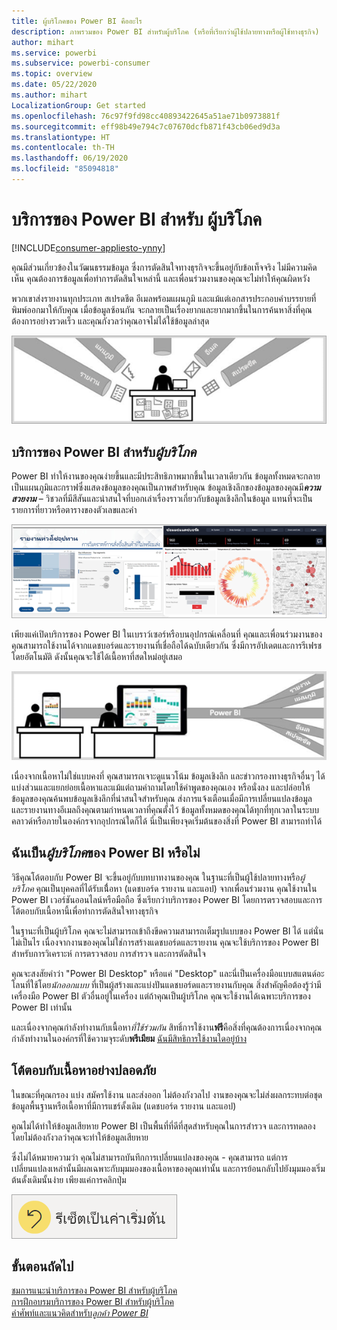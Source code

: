 ```yaml
---
title: ผู้บริโภคของ Power BI คืออะไร
description: ภาพรวมของ Power BI สำหรับผู้บริโภค (หรือที่เรียกว่าผู้ใช้ปลายทางหรือผู้ใช้ทางธุรกิจ)
author: mihart
ms.service: powerbi
ms.subservice: powerbi-consumer
ms.topic: overview
ms.date: 05/22/2020
ms.author: mihart
LocalizationGroup: Get started
ms.openlocfilehash: 76c97f9fd98cc40893422645a51ae71b0973881f
ms.sourcegitcommit: eff98b49e794c7c07670dcfb871f43cb06ed9d3a
ms.translationtype: HT
ms.contentlocale: th-TH
ms.lasthandoff: 06/19/2020
ms.locfileid: "85094818"
---
```

# <a name="the-power-bi-service-for-consumers"></a>บริการของ Power BI สำหรับ ผู้บริโภค

[!INCLUDE[consumer-appliesto-ynny](../includes/consumer-appliesto-ynny.md)]

คุณมีส่วนเกี่ยวข้องในวัฒนธรรมข้อมูล ซึ่งการตัดสินใจทางธุรกิจจะขึ้นอยู่กับข้อเท็จจริง ไม่มีความคิดเห็น คุณต้องการข้อมูลเพื่อทำการตัดสินใจเหล่านี้ และเพื่อนร่วมงานของคุณจะไม่ทำให้คุณผิดหวัง     
 
พวกเขาส่งรายงานทุกประเภท สเปรดชีต อีเมลพร้อมแผนภูมิ และแม้แต่เอกสารประกอบคำบรรยายที่พิมพ์ออกมาให้กับคุณ เมื่อข้อมูลซ้อนกัน จะกลายเป็นเรื่องยากและยากมากขึ้นในการค้นหาสิ่งที่คุณต้องการอย่างรวดเร็ว และคุณกังวลว่าคุณอาจไม่ได้ใช้ข้อมูลล่าสุด  
 
![แดชบอร์ด Power BI](media/end-user-consumer/power-bi-consumer-pipes.png)

## <a name="the-power-bi-service-for-consumers"></a>บริการของ Power BI สำหรับ*ผู้บริโภค*

Power BI ทำให้งานของคุณง่ายขึ้นและมีประสิทธิภาพมากขึ้นในเวลาเดียวกัน ข้อมูลทั้งหมดจะกลายเป็นแผนภูมิและกราฟซึ่งแสดงข้อมูลของคุณเป็นภาพสำหรับคุณ ข้อมูลเชิงลึกของข้อมูลของคุณมี***ความสวยงาม*** – วิชวลที่มีสีสันและน่าสนใจที่บอกเล่าเรื่องราวเกี่ยวกับข้อมูลเชิงลึกในข้อมูล แทนที่จะเป็นรายการที่ยาวหรือตารางของตัวเลขและคำ 

![แดชบอร์ด Power BI](media/end-user-consumer/power-bi-consumer-examples.png)
 
เพียงแค่เปิดบริการของ Power BI ในเบราว์เซอร์หรือบนอุปกรณ์เคลื่อนที่ คุณและเพื่อนร่วมงานของคุณสามารถใช้งานได้จากแดชบอร์ดและรายงานที่เชื่อถือได้ฉบับเดียวกัน ซึ่งมีการอัปเดตและการรีเฟรชโดยอัตโนมัติ ดังนั้นคุณจะใช้ได้เนื้อหาที่สดใหม่อยู่เสมอ   

![แดชบอร์ด Power BI](media/end-user-consumer/power-bi-funnel.png)

เนื่องจากเนื้อหาไม่ใช่แบบคงที่ คุณสามารถเจาะดูแนวโน้ม ข้อมูลเชิงลึก และข่าวกรองทางธุรกิจอื่นๆ ได้ แบ่งส่วนและแยกย่อยเนื้อหาและแม้แต่ถามคำถามโดยใช้คำพูดของคุณเอง หรือนั่งลง และปล่อยให้ข้อมูลของคุณค้นพบข้อมูลเชิงลึกที่น่าสนใจสำหรับคุณ ส่งการแจ้งเตือนเมื่อมีการเปลี่ยนแปลงข้อมูล และรายงานทางอีเมลถึงคุณตามกำหนดเวลาที่คุณตั้งไว้ ข้อมูลทั้งหมดของคุณได้ทุกที่ทุกเวลาในระบบคลาวด์หรือภายในองค์กรจากอุปกรณ์ใดก็ได้ นี่เป็นเพียงจุดเริ่มต้นของสิ่งที่ Power BI สามารถทำได้ 

## <a name="am-i-a-power-bi-consumer"></a>ฉันเป็น*ผู้บริโภค*ของ Power BI หรือไม่

วิธีคุณโต้ตอบกับ Power BI จะขึ้นอยู่กับบทบาทงานของคุณ ในฐานะที่เป็นผู้ใช้ปลายทางหรือ*ผู้บริโภค* คุณเป็นบุคคลที่ได้รับเนื่้อหา (แดชบอร์ด รายงาน และแอป) จากเพื่อนร่วมงาน คุณใช้งานใน Power BI เวอร์ชันออนไลน์หรือมือถือ ซึ่งเรียกว่าบริการของ Power BI โดยการตรวจสอบและการโต้ตอบกับเนื้อหานี้เพื่อทำการตัดสินใจทางธุรกิจ 
   
ในฐานะที่เป็นผู้บริโภค คุณจะไม่สามารถเข้าถึงขีดความสามารถเต็มรูปแบบของ Power BI ได้ แต่นั่นไม่เป็นไร เนื่องจากงานของคุณไม่ใช่การสร้างแดชบอร์ดและรายงาน คุณจะใช้บริการของ Power BI สำหรับการวิเคราะห์ การตรวจสอบ การสำรวจ และการตัดสินใจ 

คุณจะสงสัยคำว่า "Power BI Desktop" หรือแค่ "Desktop" และนี่เป็นเครื่องมือแบบสแตนด์อะโลนที่ใช้โดย*นักออกแบบ* ที่เป็นผู้สร้างและแบ่งปันแดชบอร์ดและรายงานกับคุณ  สิ่งสำคัญคือต้องรู้ว่ามีเครื่องมือ Power BI ตัวอื่นอยู่ในเครื่อง แต่ถ้าคุณเป็นผู้บริโภค คุณจะใช้งานได้เฉพาะบริการของ Power BI เท่านั้น 

และเนื่องจากคุณกำลังทำงานกับเนื้อหา*ที่ใช้ร่วมกัน*  สิทธิ์การใช้งาน**ฟรี**คือสิ่งที่คุณต้องการเนื่องจากคุณกำลังทำงานในองค์กรที่ใช้ความจุระดับ**พรีเมียม** [ฉันมีสิทธิการใช้งานใดอยู่บ้าง](end-user-license.md)


## <a name="safely-interact-with-content"></a>โต้ตอบกับเนื้อหาอย่างปลอดภัย 
ในขณะที่คุณกรอง แบ่ง สมัครใช้งาน และส่งออก ไม่ต้องกังวลไป งานของคุณจะไม่ส่งผลกระทบต่อชุดข้อมูลพื้นฐานหรือเนื้อหาที่มีการแชร์ดั้งเดิม (แดชบอร์ด รายงาน และแอป)  

คุณไม่ได้ทำให้ข้อมูลเสียหาย  Power BI เป็นพื้นที่ที่ดีที่สุดสำหรับคุณในการสำรวจ และการทดลองโดยไม่ต้องกังวลว่าคุณจะทำให้ข้อมูลเสียหาย  
 
ซึ่งไม่ได้หมายความว่า คุณไม่สามารถบันทึกการเปลี่ยนแปลงของคุณ - คุณสามารถ แต่การเปลี่ยนแปลงเหล่านั้นมีผลเฉพาะกับมุมมองของเนื้อหาของคุณเท่านั้น และการย้อนกลับไปยังมุมมองเริ่มต้นดั้งเดิมนั้นง่าย เพียงแค่การคลิกปุ่ม  

![แดชบอร์ด Power BI](media/end-user-consumer/power-bi-reset.png)


## <a name="next-steps"></a>ขั้นตอนถัดไป

[ชมการแนะนำบริการของ Power BI สำหรับผู้บริโภค](end-user-reading-view.md)    
[การฝึกอบรมบริการของ Power BI สำหรับผู้บริโภค](https://docs.microsoft.com/learn/paths/consume-data-with-power-bi/)    
[คำศัพท์และแนวคิดสำหรับ*ลูกค้า Power BI*](end-user-basic-concepts.md)    

